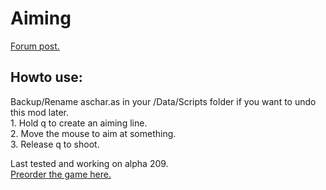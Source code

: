 # Aiming
[Forum post.](http://forums.wolfire.com/viewtopic.php?f=16&t=37404)  
## Howto use:  
Backup/Rename aschar.as in your /Data/Scripts folder if you want to undo this mod later.  
	1. Hold q to create an aiming line.  
	2. Move the mouse to aim at something.  
	3. Release q to shoot.
	
Last tested and working on alpha 209.  
[Preorder the game here.](http://www.wolfire.com/overgrowth)
